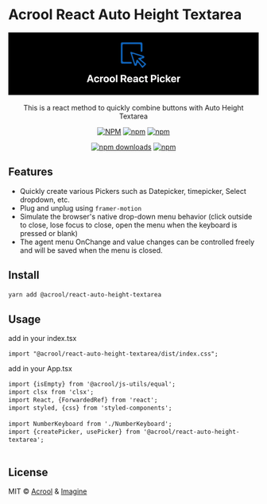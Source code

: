 # Acrool React Auto Height Textarea

<a href="https://acrool-react-auto-height-textarea.pages.dev/" title="Acrool React Auto Height Textarea - This is a react method to quickly combine buttons with Auto Height Textarea">
    <img src="https://raw.githubusercontent.com/acrool/acrool-react-auto-height-textarea/main/example/public/og.webp" alt="Acrool React Auto Height Textarea Logo"/>
</a>

<p align="center">
    This is a react method to quickly combine buttons with Auto Height Textarea
</p>

<div align="center">

[![NPM](https://img.shields.io/npm/v/@acrool/react-auto-height-textarea.svg?style=for-the-badge)](https://www.npmjs.com/package/@acrool/react-auto-height-textarea)
[![npm](https://img.shields.io/bundlejs/size/@acrool/react-auto-height-textarea?style=for-the-badge)](https://github.com/acrool/@acrool/react-auto-height-textarea/blob/main/LICENSE)
[![npm](https://img.shields.io/npm/l/@acrool/react-auto-height-textarea?style=for-the-badge)](https://github.com/acrool/react-auto-height-textarea/blob/main/LICENSE)

[![npm downloads](https://img.shields.io/npm/dm/@acrool/react-auto-height-textarea.svg?style=for-the-badge)](https://www.npmjs.com/package/@acrool/react-auto-height-textarea)
[![npm](https://img.shields.io/npm/dt/@acrool/react-auto-height-textarea.svg?style=for-the-badge)](https://www.npmjs.com/package/@acrool/react-auto-height-textarea)

</div>





## Features

- Quickly create various Pickers such as Datepicker, timepicker, Select dropdown, etc.
- Plug and unplug using `framer-motion`
- Simulate the browser's native drop-down menu behavior (click outside to close, lose focus to close, open the menu when the keyboard is pressed or blank)
- The agent menu OnChange and value changes can be controlled freely and will be saved when the menu is closed.


## Install

```bash
yarn add @acrool/react-auto-height-textarea
```

## Usage

add in your index.tsx
```tst
import "@acrool/react-auto-height-textarea/dist/index.css";
```

add in your App.tsx


```tsx
import {isEmpty} from '@acrool/js-utils/equal';
import clsx from 'clsx';
import React, {ForwardedRef} from 'react';
import styled, {css} from 'styled-components';

import NumberKeyboard from './NumberKeyboard';
import {createPicker, usePicker} from '@acrool/react-auto-height-textarea';


```

## License

MIT © [Acrool](https://github.com/acrool) & [Imagine](https://github.com/imagine10255)

